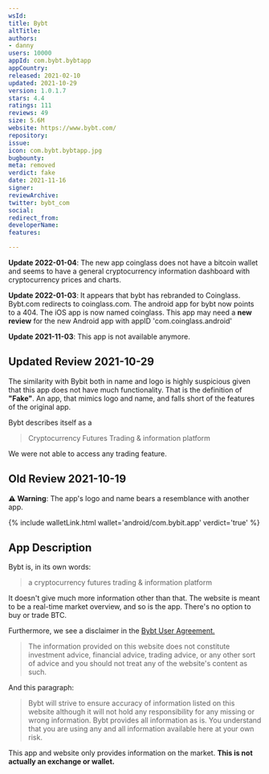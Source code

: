 ```yaml
---
wsId: 
title: Bybt
altTitle: 
authors:
- danny
users: 10000
appId: com.bybt.bybtapp
appCountry: 
released: 2021-02-10
updated: 2021-10-29
version: 1.0.1.7
stars: 4.4
ratings: 111
reviews: 49
size: 5.6M
website: https://www.bybt.com/
repository: 
issue: 
icon: com.bybt.bybtapp.jpg
bugbounty: 
meta: removed
verdict: fake
date: 2021-11-16
signer: 
reviewArchive: 
twitter: bybt_com
social: 
redirect_from: 
developerName: 
features: 

---
```


**Update 2022-01-04**: The new app coinglass does not have a bitcoin wallet and seems to have a general cryptocurrency information dashboard with cryptocurrency prices and charts.

**Update 2022-01-03**: It appears that bybt has rebranded to Coinglass. Bybt.com redirects to coinglass.com. The android app for bybt now points to a 404. The iOS app is now named coinglass. This app may need a **new review** for the new Android app with appID 'com.coinglass.android'


**Update 2021-11-03**: This app is not available anymore.

## Updated Review 2021-10-29

The similarity with Bybit both in name and logo is highly suspicious given that this app does not have much functionality. That is the definition of **"Fake"**. An app, that mimics logo and name, and falls short of the features of the original app. 

Bybt describes itself as a

> Cryptocurrency Futures Trading & information platform

We were not able to access any trading feature. 

## Old Review 2021-10-19

**⚠️ Warning**: The app's logo and name bears a resemblance with another app. 

{% include walletLink.html wallet='android/com.bybit.app' verdict='true' %}


## App Description

Bybt is, in its own words:

>  a cryptocurrency futures trading & information platform

It doesn't give much more information other than that. The website is meant to be a real-time market overview, and so is the app. There's no option to buy or trade BTC.

Furthermore, we see a disclaimer in the [Bybt User Agreement.](https://www.bybt.com/Disclaimer)

> The information provided on this website does not constitute investment advice, financial advice, trading advice, or any other sort of advice and you should not treat any of the website's content as such.

And this paragraph:

> Bybt will strive to ensure accuracy of information listed on this website although it will not hold any responsibility for any missing or wrong information. Bybt provides all information as is. You understand that you are using any and all information available here at your own risk.

This app and website only provides information on the market. **This is not actually an exchange or wallet.**
